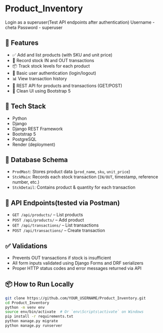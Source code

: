# Product_Inventory

Login as a superuser(Test API endpoints after authentication)
Username - cheta
Password - superuser

## 🚀 Features

- ✅ Add and list products (with SKU and unit price)
- 🔄 Record stock IN and OUT transactions
- 📦 Track stock levels for each product
- 👤 Basic user authentication (login/logout)
- 📊 View transaction history
- 🔌 REST API for products and transactions (GET/POST)
- 🎨 Clean UI using Bootstrap 5

## 📂 Tech Stack

- Python 
- Django 
- Django REST Framework
- Bootstrap 5
- PostgreSQL
- Render (deployment)

## 📁 Database Schema

- `ProdMast`: Stores product data (`prod_name`, `sku`, `unit_price`)
- `StckMain`: Records each stock transaction (`IN/OUT`, timestamp, reference number, etc.)
- `StckDetail`: Contains product & quantity for each transaction

## 🧪 API Endpoints(tested via Postman)

- `GET /api/products/` – List products
- `POST /api/products/` – Add product
- `GET /api/transactions/` – List transactions
- `POST /api/transactions/` – Create transaction

## ✅ Validations

- Prevents OUT transactions if stock is insufficient
- All form inputs validated using Django Forms and DRF serializers
- Proper HTTP status codes and error messages returned via API

## 📦 How to Run Locally

```bash
git clone https://github.com/YOUR_USERNAME/Product_Inventory.git
cd Product_Inventory
python -m venv env
source env/bin/activate  # Or `env\Scripts\activate` on Windows
pip install -r requirements.txt
python manage.py migrate
python manage.py runserver

